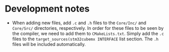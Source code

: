 # Development notes

- When adding new files, add `.c` and `.h` files to the `Core/Inc/` and `Core/Src/` directories, respectively. In order for these files to be seen by the compiler, we need to add them to `CMakeLists.txt`. Simply add the `.c` files to the `target_sources(stm32cubemx INTERFACE` list section. The `.h` files will be included automatically.